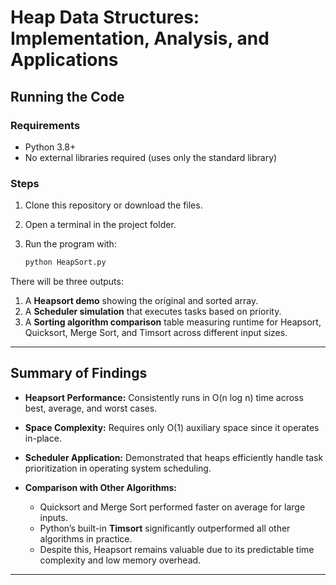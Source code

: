# Heap Data Structures: Implementation, Analysis, and Applications

## Running the Code

### Requirements

* Python 3.8+
* No external libraries required (uses only the standard library)

### Steps

1. Clone this repository or download the files.
2. Open a terminal in the project folder.
3. Run the program with:

   ```bash
   python HeapSort.py
   ```

There will be three outputs:

1. A **Heapsort demo** showing the original and sorted array.
2. A **Scheduler simulation** that executes tasks based on priority.
3. A **Sorting algorithm comparison** table measuring runtime for Heapsort, Quicksort, Merge Sort, and Timsort across different input sizes.

---

## Summary of Findings

* **Heapsort Performance:** Consistently runs in O(n log n) time across best, average, and worst cases.
* **Space Complexity:** Requires only O(1) auxiliary space since it operates in-place.
* **Scheduler Application:** Demonstrated that heaps efficiently handle task prioritization in operating system scheduling.
* **Comparison with Other Algorithms:**

  * Quicksort and Merge Sort performed faster on average for large inputs.
  * Python’s built-in **Timsort** significantly outperformed all other algorithms in practice.
  * Despite this, Heapsort remains valuable due to its predictable time complexity and low memory overhead.

---
